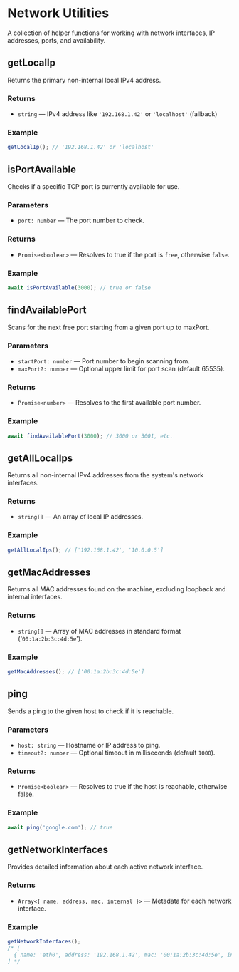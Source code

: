 # Network Utilities

A collection of helper functions for working with network interfaces, IP addresses, ports, and availability.

## getLocalIp

Returns the primary non-internal local IPv4 address.

### Returns

- `string` — IPv4 address like `'192.168.1.42'` or `'localhost'` (fallback)

### Example

```ts
getLocalIp(); // '192.168.1.42' or 'localhost'
```

## isPortAvailable

Checks if a specific TCP port is currently available for use.

### Parameters

- `port: number` — The port number to check.

### Returns

- `Promise<boolean>` — Resolves to true if the port is `free`, otherwise `false`.

### Example

```ts
await isPortAvailable(3000); // true or false
```

## findAvailablePort

Scans for the next free port starting from a given port up to maxPort.

### Parameters

- `startPort: number` — Port number to begin scanning from.
- `maxPort?: number` — Optional upper limit for port scan (default 65535).

### Returns

- `Promise<number>` — Resolves to the first available port number.

### Example

```ts
await findAvailablePort(3000); // 3000 or 3001, etc.
```

## getAllLocalIps

Returns all non-internal IPv4 addresses from the system's network interfaces.

### Returns

- `string[]` — An array of local IP addresses.

### Example

```ts
getAllLocalIps(); // ['192.168.1.42', '10.0.0.5']
```

## getMacAddresses

Returns all MAC addresses found on the machine, excluding loopback and internal interfaces.

### Returns

- `string[]` — Array of MAC addresses in standard format ('`00:1a:2b:3c:4d:5e`').

### Example

```ts
getMacAddresses(); // ['00:1a:2b:3c:4d:5e']
```

## ping

Sends a ping to the given host to check if it is reachable.

### Parameters

- `host: string` — Hostname or IP address to ping.
- `timeout?: number` — Optional timeout in milliseconds (default `1000`).

### Returns

- `Promise<boolean>` — Resolves to true if the host is reachable, otherwise false.

### Example

```ts
await ping('google.com'); // true
```

## getNetworkInterfaces

Provides detailed information about each active network interface.

### Returns

- `Array<{ name, address, mac, internal }>` — Metadata for each network interface.

### Example

```ts
getNetworkInterfaces();
/* [
  { name: 'eth0', address: '192.168.1.42', mac: '00:1a:2b:3c:4d:5e', internal: false }
] */
```
